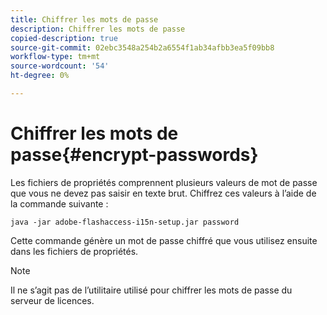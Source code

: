 ```yaml
---
title: Chiffrer les mots de passe
description: Chiffrer les mots de passe
copied-description: true
source-git-commit: 02ebc3548a254b2a6554f1ab34afbb3ea5f09bb8
workflow-type: tm+mt
source-wordcount: '54'
ht-degree: 0%

---
```


# Chiffrer les mots de passe{#encrypt-passwords}

Les fichiers de propriétés comprennent plusieurs valeurs de mot de passe que vous ne devez pas saisir en texte brut. Chiffrez ces valeurs à l’aide de la commande suivante :

`java -jar adobe-flashaccess-i15n-setup.jar password`

Cette commande génère un mot de passe chiffré que vous utilisez ensuite dans les fichiers de propriétés.

>[!NOTE]
>Il ne s’agit pas de l’utilitaire utilisé pour chiffrer les mots de passe du serveur de licences.
